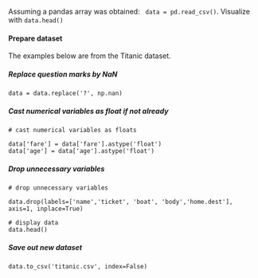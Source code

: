 Assuming a pandas array was obtained: `` data = pd.read_csv()``. Visualize with `data.head()`

#### Prepare dataset 

The examples below are from the Titanic dataset. 

##### Replace question marks by NaN

`data = data.replace('?', np.nan)`


##### Cast numerical variables as float if not already
```
# cast numerical variables as floats

data['fare'] = data['fare'].astype('float')
data['age'] = data['age'].astype('float')
```

##### Drop unnecessary variables
```
# drop unnecessary variables

data.drop(labels=['name','ticket', 'boat', 'body','home.dest'], axis=1, inplace=True)

# display data
data.head()
```


##### Save out new dataset
`data.to_csv('titanic.csv', index=False)`